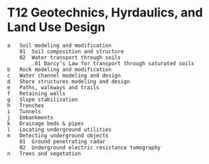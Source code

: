 # T12 Geotechnics, Hyrdaulics, and Land Use Design
    a	Soil modeling and modification
        01	Soil composition and structure
        02	Water transport through soils
            .01	Darcy’s Law for transport through saturated soils
    b	Rock modeling and modification
    c	Water channel modeling and design
    d	Shore structures modeling and design
    e	Paths, walkways and trails
    f	Retaining walls
    g	Slope stabilization
    h	Trenches
    i	Tunnels
    j	Embankments
    k	Drainage beds & pipes
    l	Locating underground utilities
    m	Detecting underground objects
        01	Ground penetrating radar
        02	Underground electric resistance tomography
    n	Trees and vegetation

